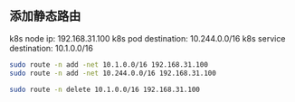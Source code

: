 ## 添加静态路由

k8s node ip: 192.168.31.100
k8s pod destination: 10.244.0.0/16
k8s service destination: 10.1.0.0/16

```sh
sudo route -n add -net 10.1.0.0/16 192.168.31.100
sudo route -n add -net 10.244.0.0/16 192.168.31.100

sudo route -n delete 10.1.0.0/16 192.168.31.100
```
